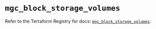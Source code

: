 # `mgc_block_storage_volumes`

Refer to the Terraform Registry for docs: [`mgc_block_storage_volumes`](https://registry.terraform.io/providers/magalucloud/mgc/0.39.0/docs/resources/block_storage_volumes).
